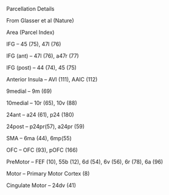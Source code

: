 Parcellation Details 

From Glasser et al (Nature)

Area (Parcel Index)

IFG – 45 (75), 47l (76)

IFG (ant) – 47l (76), a47r (77)

IFG (post) – 44 (74), 45 (75)

Anterior Insula – AVI (111), AAIC (112)

9medial – 9m (69)

10medial – 10r (65), 10v (88)

24ant – a24 (61), p24 (180) 

24post – p24pr(57), a24pr (59)

SMA – 6ma (44), 6mp(55)

OFC – OFC (93), pOFC (166)

PreMotor – FEF (10), 55b (12), 6d (54), 6v (56), 6r (78), 6a (96)

Motor – Primary Motor Cortex (8)

Cingulate Motor – 24dv (41)

